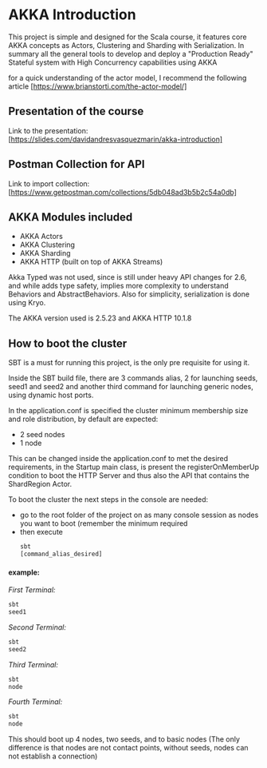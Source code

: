 # AKKA Introduction

This project is simple and designed for the Scala course, it features core AKKA concepts 
as Actors, Clustering and Sharding with Serialization. In summary all the general tools to
develop and deploy a "Production Ready" Stateful system with High Concurrency capabilities using AKKA

for a quick understanding of the actor model, I recommend the following article [https://www.brianstorti.com/the-actor-model/]

## Presentation of the course

Link to the presentation: [https://slides.com/davidandresvasquezmarin/akka-introduction]

## Postman Collection for API
Link to import collection: [https://www.getpostman.com/collections/5db048ad3b5b2c54a0db]

## AKKA Modules included

* AKKA Actors
* AKKA Clustering
* AKKA Sharding
* AKKA HTTP (built on top of AKKA Streams)

Akka Typed was not used, since is still under heavy API changes for 2.6, and while 
adds type safety, implies more complexity to understand Behaviors and AbstractBehaviors.
Also for simplicity, serialization is done using Kryo.

The AKKA version used is 2.5.23 and AKKA HTTP 10.1.8

## How to boot the cluster
SBT is a must for running this project, is the only pre requisite for using it.

Inside the SBT build file, there are 3 commands alias, 2 for launching seeds, seed1 and seed2
and another third command for launching generic nodes, using dynamic host ports.

In the application.conf is specified the cluster minimum membership size and role distribution,
by default are expected: 
* 2 seed nodes
* 1 node

This can be changed inside the application.conf to met the desired requirements,
in the Startup main class, is present the registerOnMemberUp condition to boot the HTTP Server and thus also
the API that contains the ShardRegion Actor.

To boot the cluster the next steps in the console are needed:
* go to the root folder of the project on as many console session as nodes you want to boot (remember the minimum required
* then execute
  ```bash
  sbt
  [command_alias_desired]
  ```

#### example:

*First Terminal:*
   ```bash
   sbt
   seed1
   ```
*Second Terminal:*
   ```bash
   sbt
   seed2
   ```
*Third Terminal:*
   ```bash
   sbt
   node
   ```
*Fourth Terminal:*
   ```bash
   sbt
   node
   ```

This should boot up 4 nodes, two seeds, and to basic nodes 
(The only difference is that nodes are not contact points, without seeds, nodes can not establish a connection)